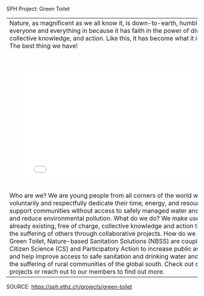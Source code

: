 SPH Project: Green Toilet
<table><tbody><tr><td>Nature, as magnificent as we all know it, is down-to-earth, humble, and fits everyone and everything in because it has faith in the power of diversity, collective knowledge, and action. Like this, it has become what it is today. The best thing we have!<br/>
<br/>
<br/><figure><iframe frameborder="0" src="//www.youtube.com/embed/uIKFNz2UiKY" style="width:500px;height:281px;"></iframe></figure>
<br/>
Who are we? We are young people from all corners of the world who voluntarily and respectfully dedicate their time, energy, and resources, to support communities without access to safely managed water and sanitation and reduce environmental pollution. What do we do? We make use of the already existing, free of charge, collective knowledge and action to reduce the suffering of others through collaborative projects. How do we do it? At Green Toilet, Nature-based Sanitation Solutions (NBSS) are coupled with Citizen Science (CS) and Participatory Action to increase public awareness and help improve access to safe sanitation and drinking water and reduce the suffering of rural communities of the global south. Check out our projects or reach out to our members to find out more.
</td><td></td></tr></tbody></table>

  


SOURCE: https://sph.ethz.ch/projects/green-toilet